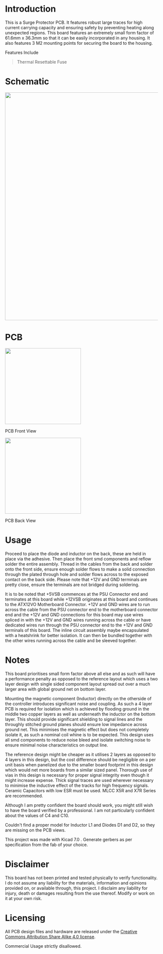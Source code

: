 # Introduction


This is a Surge Protector PCB. It features robust large traces for high current carrying capacity and ensuring safety by preventing heating along unexpected regions. This board features an extremely small form factor of 61.6mm x 36.3mm so that it can be easily incorporated in any housing. It also features 3 M2 mounting points for securing the board to the housing.

Features Include 
> Thermal Resettable Fuse
>


# Schematic

<img src= "https://user-images.githubusercontent.com/53912269/232120125-1deb1704-0188-4783-b5d2-be8cb820dbed.png"  width="750"> 


# PCB

<img src="https://user-images.githubusercontent.com/53912269/232188920-34c76fb8-cfb7-4699-81d4-b1005601bacc.png" width ="250">        

PCB Front View

<img src="https://user-images.githubusercontent.com/53912269/232189052-a326f1e7-1ed4-454e-8c3d-7d5ca8a89cb7.png" width ="250">

PCB Back View


# Usage

Proceed to place the diode and inductor on the back, these are held in place via the adhesive. Then place the front smd components and reflow solder the entire assembly. Thread in the cables from the back and solder onto the front side, ensure enough solder flows to make a solid connection through the plated through hole and solder flows across to the exposed contact on the back side. Please note that +12V and GND terminals are pretty close, ensure the terminals are not bridged during soldering.

It is to be noted that +5VSB commences at the PSU Connector end and terminates at this board while +12VSB originates at this board and continues to the ATX12VO Motherboard Connector. +12V and GND wires are to run across the cable from the PSU connector end to the motherboard connector end and the +12V and GND connections for this board may use wires spliced in with the +12V and GND wires running across the cable or have dedicated wires run through the PSU connector end to the +12V and GND terminals of this board. The inline circuit assembly maybe encapsulated with a heatshrink for better isolation. It can then be bundled together with the other wires running across the cable and be sleeved together. 

# Notes

This board prioritises small form factor above all else and as such will have a performance penalty as opposed to the reference layout which uses a two layer design with single sided component layout spread out over a much larger area with global ground net on bottom layer. 

Mounting the magnetic component (Inductor) directly on the otherside of the controller introduces significant noise and coupling. As such a 4 layer PCB is required for isolation which is achieved by flooding ground in the middle two copper layers as well as underneath the inductor on the bottom layer. This should provide significant shielding to signal lines and the throughly stitched ground planes should ensure low impedance across ground net. This minimises the magnetic effect but does not completely isolate it, as such a nominal coil whine is to be expected. This design uses all smd components to reduce noise bleed and isolate switching noise to ensure minimal noise characteristics on output line.

The reference design might be cheaper as it utilises 2 layers as opposed to 4 layers in this design, but the cost difference should be negligible on a per unit basis when panelized due to the smaller board footprint in this design which would net more boards from a similar sized panel. Thorough use of vias in this design is necessary for proper signal integrity even though it might increase expense. Thick signal traces are used wherever necessary to minimise the inductive effect of the tracks for high frequency signals. Ceramic Capacitors with low ESR must be used. MLCC X5R and X7R Series are recommended.

Although I am pretty confident the board should work, you might still wish to have the board verified by a professional. I am not particularly confident about the values of C4 and C10.

Couldn't find a proper model for Inductor L1 and Diodes D1 and D2, so they are missing on the PCB views.

This project was made with Kicad 7.0 .
Generate gerbers as per specification from the fab of your choice.


# Disclaimer
This board has not been printed and tested physically to verify functionality. I do not assume any liability for the materials, information and opinions provided on, or available through, this project. I disclaim any liability for injury, death or damages resulting from the use thereof. Modify or work on it at your own risk.

# Licensing
All PCB design files and hardware are released under the [Creative Commons Attribution Share Alike 4.0 license](https://choosealicense.com/licenses/cc-by-sa-4.0/). 

Commercial Usage strictly disallowed.
